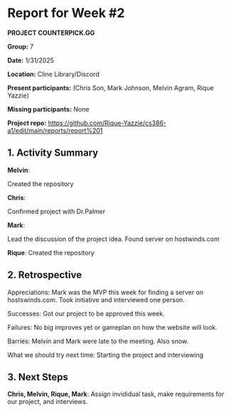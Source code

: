 # Report for Week #2
**PROJECT COUNTERPICK.GG**

**Group:** 7

**Date:** 1/31/2025

**Location:** Cline Library/Discord

**Present participants:** (Chris Son, Mark Johnson, Melvin Agram, Rique Yazzie)

**Missing participants:** None

**Project repo:** https://github.com/Rique-Yazzie/cs386-a1/edit/main/reports/report%201

## 1. Activity Summary

**Melvin**: 

Created the repository

**Chris**: 

Confirmed project with Dr.Palmer 

**Mark**: 

Lead the discussion of the project idea.
Found server on hostwinds.com

**Rique**: Created the repository

  
## 2. Retrospective

Appreciations: Mark was the MVP this week for finding a server on hostswinds.com. Took initiative and interviewed one person.

Successes: Got our project to be approved this week.

Failures: No big improves yet or gameplan on how the website will look.

Barries: Melvin and Mark were late to the meeting. Also snow.

What we should try next time: Starting the project and interviewing

## 3. Next Steps

**Chris, Melvin, Rique, Mark**: Assign invididual task, make requirements for our project, and interviews.

  

